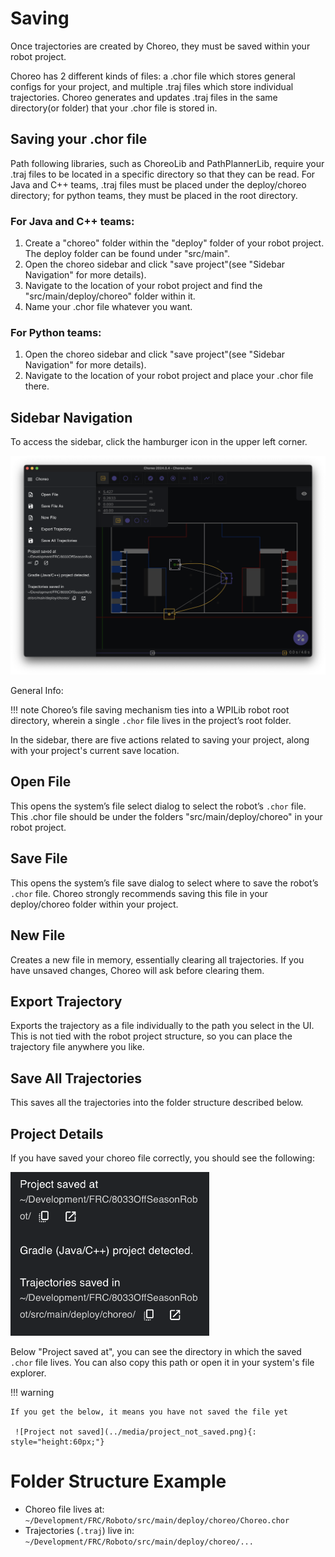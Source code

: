 # Saving

Once trajectories are created by Choreo, they must be saved within your robot project.

Choreo has 2 different kinds of files: a .chor file which stores general configs for your project,
and multiple .traj files which store individual trajectories. Choreo generates and updates .traj files
in the same directory(or folder) that your .chor file is stored in.

## Saving your .chor file

Path following libraries, such as ChoreoLib and PathPlannerLib, require your .traj files to be located
in a specific directory so that they can be read. For Java and C++ teams, .traj files must be placed under
the deploy/choreo directory; for python teams, they must be placed in the root directory.

### For Java and C++ teams:

1. Create a "choreo" folder within the "deploy" folder of your robot project.
   The deploy folder can be found under "src/main".
2. Open the choreo sidebar and click "save project"(see "Sidebar Navigation" for more details).
3. Navigate to the location of your robot project and find the "src/main/deploy/choreo" folder within it.
4. Name your .chor file whatever you want.

### For Python teams:

1. Open the choreo sidebar and click "save project"(see "Sidebar Navigation" for more details).
2. Navigate to the location of your robot project and place your .chor file there.

## Sidebar Navigation

To access the sidebar, click the hamburger icon in the upper left corner.

![Sidebar image](../media/sidebar.png)

General Info:

!!! note
Choreo’s file saving mechanism ties into a WPILib robot root directory, wherein a single `.chor` file lives in the project’s root folder.

In the sidebar, there are five actions related to saving your project, along with your project's current save location.

## Open File

This opens the system’s file select dialog to select the robot’s `.chor` file. This .chor file should be under the folders "src/main/deploy/choreo"
in your robot project.

## Save File

This opens the system’s file save dialog to select where to save the robot’s `.chor` file. Choreo strongly recommends saving this file in your deploy/choreo folder within your project.

## New File

Creates a new file in memory, essentially clearing all trajectories. If you have unsaved changes, Choreo will ask before clearing them.

## Export Trajectory

Exports the trajectory as a file individually to the path you select in the UI. This is not tied with the robot project structure, so you can place the trajectory file anywhere you like.

## Save All Trajectories

This saves all the trajectories into the folder structure described below.

## Project Details

If you have saved your choreo file correctly, you should see the following:

![Project Info](../media/project_info.png)

Below "Project saved at", you can see the directory in which the saved `.chor` file lives. You can also copy this path or open it in your system's file explorer.

!!! warning

    If you get the below, it means you have not saved the file yet

     ![Project not saved](../media/project_not_saved.png){: style="height:60px;"}

# Folder Structure Example

- Choreo file lives at: `~/Development/FRC/Roboto/src/main/deploy/choreo/Choreo.chor`
- Trajectories (`.traj`) live in: `~/Development/FRC/Roboto/src/main/deploy/choreo/...`
